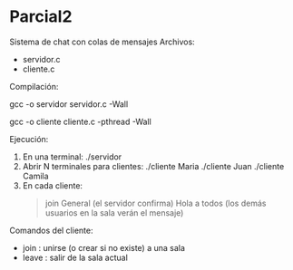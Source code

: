 # Parcial2
Sistema de chat con colas de mensajes 
Archivos:
 - servidor.c
 - cliente.c

Compilación:
 
 gcc -o servidor servidor.c -Wall
 
 gcc -o cliente cliente.c -pthread -Wall

Ejecución:
 1) En una terminal: ./servidor
 2) Abrir N terminales para clientes:
    ./cliente Maria
    ./cliente Juan
    ./cliente Camila
 3) En cada cliente:
    > join General
    (el servidor confirma)
    > Hola a todos
    (los demás usuarios en la sala verán el mensaje)

Comandos del cliente:
 - join <sala>   : unirse (o crear si no existe) a una sala
 - leave         : salir de la sala actual
 


